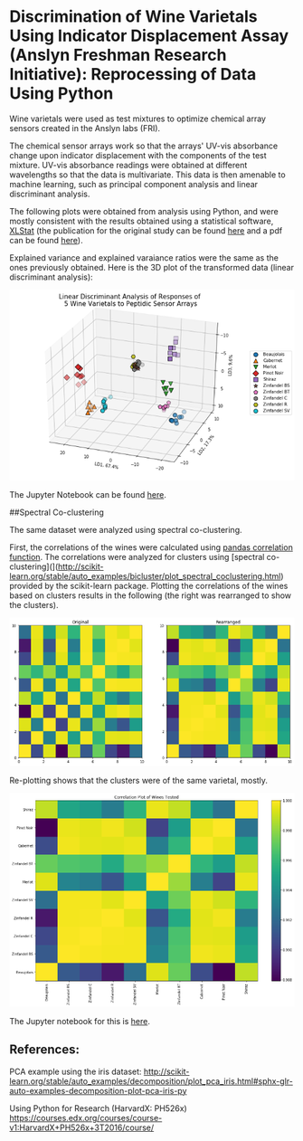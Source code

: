 # Discrimination of Wine Varietals Using Indicator Displacement Assay (Anslyn Freshman Research Initiative): Reprocessing of Data Using Python

Wine varietals were used as test mixtures to optimize chemical array sensors created in the Anslyn labs (FRI). 

The chemical sensor arrays work so that the arrays' UV-vis absorbance change upon indicator displacement with the components of the test mixture. UV-vis absorbance readings were obtained at different wavelengths so that the data is multivariate. This data is then amenable to machine learning, such as principal component analysis and linear discriminant analysis.

The following plots were obtained from analysis using Python, and were mostly consistent with the results obtained using a statistical software, [XLStat](https://www.xlstat.com/en/) (the publication for the original study can be found [here](https://pubs.rsc.org/en/content/articlelanding/2011/sc/c0sc00487a#!divAbstract) and a pdf can be found [here](https://repositories.lib.utexas.edu/bitstream/handle/2152/41056/2010_Umali.pdf?sequence=1)). 

Explained variance and explained varaiance ratios were the same as the ones previously obtained. Here is the 3D plot of the transformed data (linear discriminant analysis):

![](lda_plot.png)

The Jupyter Notebook can be found [here](https://github.com/mudspringhiker/pca_kmeans_anslynwines/blob/master/Analysis%20of%20FRI%20Data%20Using%20Python.ipynb).

##Spectral Co-clustering

The same dataset were analyzed using spectral co-clustering.

First, the correlations of the wines were calculated using [pandas correlation function](https://pandas.pydata.org/pandas-docs/stable/generated/pandas.DataFrame.corr.html). The correlations were analyzed for clusters using [spectral co-clustering](](http://scikit-learn.org/stable/auto_examples/bicluster/plot_spectral_coclustering.html) provided by the scikit-learn package. Plotting the correlations of the wines based on clusters results in the following (the right was rearranged to show the clusters).

![](correlations_original_rearranged.png)

Re-plotting shows that the clusters were of the same varietal, mostly. 

![](correlation.png)

The Jupyter notebook for this is [here](https://github.com/mudspringhiker/pca_kmeans_anslynwines/blob/master/spectralcoclustering_5wines0720.ipynb).

## References:
PCA example using the iris dataset:
http://scikit-learn.org/stable/auto_examples/decomposition/plot_pca_iris.html#sphx-glr-auto-examples-decomposition-plot-pca-iris-py

Using Python for Research (HarvardX: PH526x)
https://courses.edx.org/courses/course-v1:HarvardX+PH526x+3T2016/course/
